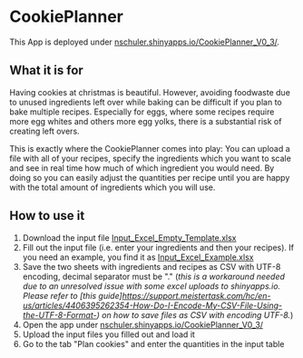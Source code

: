 # CookiePlanner

This App is deployed under [nschuler.shinyapps.io/CookiePlanner_V0_3/](https://nschuler.shinyapps.io/CookiePlanner_V0_3/).

## What it is for
Having cookies at christmas is beautiful. However, avoiding foodwaste due to unused ingredients left over while baking can be difficult if you plan to bake multiple recipes. Especially for eggs, where some recipes require more egg whites and others more egg yolks, there is a substantial risk of creating left overs.

This is exactly where the CookiePlanner comes into play: You can upload a file with all of your recipes, specify the ingredients which you want to scale and see in real time how much of which ingredient you would need. By doing so you can easily adjust the quantities per recipe until you are happy with the total amount of ingredients which you will use.

## How to use it
1. Download the input file [Input_Excel_Empty_Template.xlsx](https://github.com/NicSchuler/CookiePlanner/raw/main/Input_Excel_Empty_Template.xlsx)
2. Fill out the input file (i.e. enter your ingredients and then your recipes). If you need an example, you find it as [Input_Excel_Example.xlsx](https://github.com/NicSchuler/CookiePlanner/raw/main/Input_Excel_Example.xlsx)
3. Save the two sheets with ingredients and recipes as CSV with UTF-8 encoding, decimal separator must be "." (*this is a workaround needed due to an unresolved issue with some excel uploads to shinyapps.io. Please refer to [this guide]https://support.meistertask.com/hc/en-us/articles/4406395262354-How-Do-I-Encode-My-CSV-File-Using-the-UTF-8-Format-) on how to save files as CSV with encoding UTF-8.*)
4. Open the app under [nschuler.shinyapps.io/CookiePlanner_V0_3/](https://nschuler.shinyapps.io/CookiePlanner_V0_3/)
5. Upload the input files you filled out and load it
6. Go to the tab "Plan cookies" and enter the quantities in the input table
